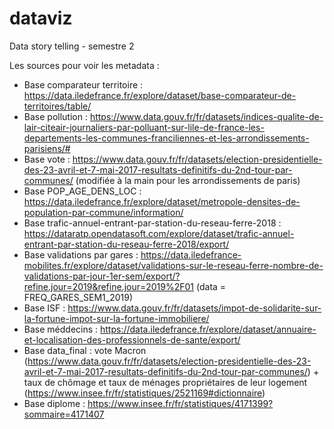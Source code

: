 # dataviz
Data story telling - semestre 2 


Les sources pour voir les metadata : 
- Base comparateur territoire : https://data.iledefrance.fr/explore/dataset/base-comparateur-de-territoires/table/
- Base pollution :  https://www.data.gouv.fr/fr/datasets/indices-qualite-de-lair-citeair-journaliers-par-polluant-sur-lile-de-france-les-departements-les-communes-franciliennes-et-les-arrondissements-parisiens/#
- Base vote : https://www.data.gouv.fr/fr/datasets/election-presidentielle-des-23-avril-et-7-mai-2017-resultats-definitifs-du-2nd-tour-par-communes/  (modifiée à la main pour les arrondissements de paris)
- Base POP_AGE_DENS_LOC : https://data.iledefrance.fr/explore/dataset/metropole-densites-de-population-par-commune/information/ 
- Base trafic-annuel-entrant-par-station-du-reseau-ferre-2018 : https://dataratp.opendatasoft.com/explore/dataset/trafic-annuel-entrant-par-station-du-reseau-ferre-2018/export/ 
- Base validations par gares : https://data.iledefrance-mobilites.fr/explore/dataset/validations-sur-le-reseau-ferre-nombre-de-validations-par-jour-1er-sem/export/?refine.jour=2019&refine.jour=2019%2F01 (data = FREQ_GARES_SEM1_2019)
- Base ISF : 
https://www.data.gouv.fr/fr/datasets/impot-de-solidarite-sur-la-fortune-impot-sur-la-fortune-immobiliere/
- Base méddecins : 
https://data.iledefrance.fr/explore/dataset/annuaire-et-localisation-des-professionnels-de-sante/export/
- Base data_final  : vote Macron (https://www.data.gouv.fr/fr/datasets/election-presidentielle-des-23-avril-et-7-mai-2017-resultats-definitifs-du-2nd-tour-par-communes/) + taux de chômage et taux de ménages propriétaires de leur logement (https://www.insee.fr/fr/statistiques/2521169#dictionnaire)
- Base diplome : https://www.insee.fr/fr/statistiques/4171399?sommaire=4171407 
